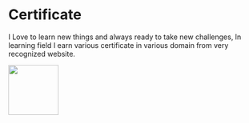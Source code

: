 # Certificate
<p>I Love to learn new things and always ready to take new challenges, In learning field I earn various certificate in various domain from very recognized website. </p>
<img src ="https://user-images.githubusercontent.com/90690744/179427791-bdd13ee8-b678-4926-b182-a257a214d0c3.jpg" width="100" height="100"></img>
